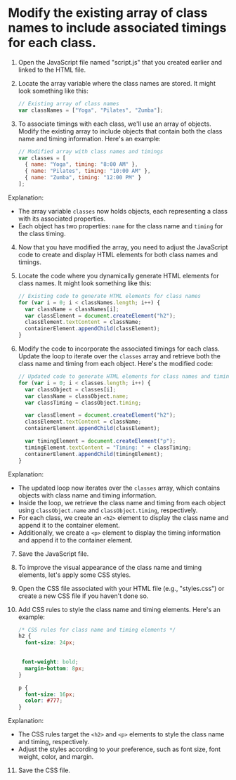


# Modify the existing array of class names to include associated timings for each class.

1. Open the JavaScript file named "script.js" that you created earlier and linked to the HTML file.

2. Locate the array variable where the class names are stored. It might look something like this:
    
    ```javascript
    // Existing array of class names
    var classNames = ["Yoga", "Pilates", "Zumba"];
    ```

3. To associate timings with each class, we'll use an array of objects. Modify the existing array to include objects that contain both the class name and timing information. Here's an example:

    ```javascript
    // Modified array with class names and timings
    var classes = [
      { name: "Yoga", timing: "8:00 AM" },
      { name: "Pilates", timing: "10:00 AM" },
      { name: "Zumba", timing: "12:00 PM" }
    ];
    ```

Explanation:
- The array variable `classes` now holds objects, each representing a class with its associated properties.
- Each object has two properties: `name` for the class name and `timing` for the class timing.

4. Now that you have modified the array, you need to adjust the JavaScript code to create and display HTML elements for both class names and timings.

5. Locate the code where you dynamically generate HTML elements for class names. It might look something like this:

    ```javascript
    // Existing code to generate HTML elements for class names
    for (var i = 0; i < classNames.length; i++) {
      var className = classNames[i];
      var classElement = document.createElement("h2");
      classElement.textContent = className;
      containerElement.appendChild(classElement);
    }
    ```

6. Modify the code to incorporate the associated timings for each class. Update the loop to iterate over the `classes` array and retrieve both the class name and timing from each object. Here's the modified code:

    ```javascript
    // Updated code to generate HTML elements for class names and timings
    for (var i = 0; i < classes.length; i++) {
      var classObject = classes[i];
      var className = classObject.name;
      var classTiming = classObject.timing;
    
      var classElement = document.createElement("h2");
      classElement.textContent = className;
      containerElement.appendChild(classElement);
    
      var timingElement = document.createElement("p");
      timingElement.textContent = "Timing: " + classTiming;
      containerElement.appendChild(timingElement);
    }
    ```

Explanation:
- The updated loop now iterates over the `classes` array, which contains objects with class name and timing information.
- Inside the loop, we retrieve the class name and timing from each object using `classObject.name` and `classObject.timing`, respectively.
- For each class, we create an `<h2>` element to display the class name and append it to the container element.
- Additionally, we create a `<p>` element to display the timing information and append it to the container element.

7. Save the JavaScript file.

8. To improve the visual appearance of the class name and timing elements, let's apply some CSS styles.

9. Open the CSS file associated with your HTML file (e.g., "styles.css") or create a new CSS file if you haven't done so.

10. Add CSS rules to style the class name and timing elements. Here's an example:

    ```css
    /* CSS rules for class name and timing elements */
    h2 {
      font-size: 24px;
     
    
     font-weight: bold;
      margin-bottom: 8px;
    }
    
    p {
      font-size: 16px;
      color: #777;
    }
    ```

Explanation:
- The CSS rules target the `<h2>` and `<p>` elements to style the class name and timing, respectively.
- Adjust the styles according to your preference, such as font size, font weight, color, and margin.

11. Save the CSS file.
